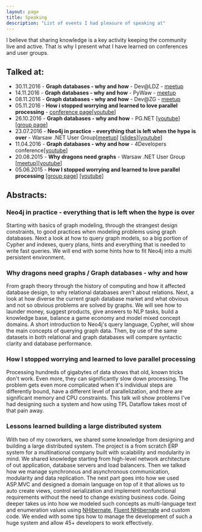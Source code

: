 ```yaml
---
layout: page
title: Speaking
description: "List of events I had pleasure of speaking at"
---
```


I believe that sharing knowledge is a key activity keeping the community live and active. That is why I present what I have learned on conferences and user groups.

## Talked at:
- 30.11.2016 - **Graph databases - why and how** - Dev@LDZ - [meetup](https://www.meetup.com/dev-LDZ/events/235332452/)
- 14.11.2016 - **Graph databases - why and how** - PyWaw - [meetup](https://www.meetup.com/PyWaw-Python-Warsaw-User-Group/events/234937571/)
- 08.11.2016 - **Graph databases - why and how** - Dev@ZG - [meetup](https://www.meetup.com/DEV-ZG/events/234737689/)
- 05.11.2016 - **How i stopped worrying and learned to love parallel processing** - [conference page](http://dotnetconf.pl/Agenda)[[youtube](https://www.youtube.com/watch?v=Dup24FdDYj4&t=572s)]
- 26.10.2016 - **Graph databases - why and how** - PG.NET [[youtube](https://www.youtube.com/watch?v=BW3gD-eb9zM)][[group page](http://events.pozoga.eu/poznanska-grupa-net-62/)]
- 23.07.2016 - **Neo4j in practice - everything that is left when the hype is over** - Warsaw .NET User Group[[meetup](http://www.meetup.com/WG-NET/events/231937626/)] [[slides](indexoutofrange.com/presentations/PracticalNeo4j/index.html)][[youtube](https://www.youtube.com/watch?v=3n1fVvW-oW8)]
- 11.04.2016 - **Graph databases - why and how** - 4Developers conference[[youtube](https://www.youtube.com/watch?v=ISKC25G1HCY)]
- 20.08.2015 - <a name="whyDragonsNeedGraphs"></a> **Why dragons need graphs** - Warsaw .NET User Group [[meetup](http://www.meetup.com/WG-NET/events/224309541/)][[youtube](https://www.youtube.com/watch?v=Bo6uOQ-P25w)]
- 05.06.2015 - **How I stopped worrying and learned to love parallel processing** [[group page](http://www.wg.net.pl/aktualnosci/zaproszeniena86spotkaniewgnet)] [[youtube](https://www.youtube.com/watch?v=PL4pkv6YAxg)]
 
## Abstracts:


### Neo4j in practice - everything that is left when the hype is over

Starting with basics of graph modeling, through the strangest design constraints, to good practices when modeling problems using graph databases. Next a look at how to query graph models, so a big portion of Cypher and indexes, query plans, hints and everything that is needed to write fast queries. We will end with some hints how to fit Neo4j into a multi persistent environment.


### <a name="whyDragonsNeedGraphs"></a> Why dragons need graphs / Graph databases - why and how

From graph theory through the history of computing and how it affected database design, to why relational databases aren't about relations.
Next, a look at how diverse the current graph database market and what obvious and not so obvious problems are solved by graphs. We will see how to launder money, suggest products, give answers to NLP tasks, build a knowledge base, balance a game economy and model mixed concept domains. A short introduction to Neo4j's query language, Cypher, will show the main concepts of querying graph data. Then, by use of the same datasets in both relational and graph databases will compare syntactic clarity and database performance.


### How I stopped worrying and learned to love parallel processing

Processing hundreds of gigabytes of data shows that old, known tricks don't work. Even more, they can significantly slow down processing. The problem gets even more complicated when it's individual steps are differently bound, have a different level of parallelization, and there are significant memory and CPU constraints. This talk will show problems I've had designing such a system and how using TPL Dataflow takes most of that pain away.


### Lessons learned building a large distributed system

With two of my coworkers, we shared some knowledge from designing and building a large distributed system. The project is a from scratch ERP system for a multinational company built with scalability and modularity in mind. We shared knowledge starting from high-level network architecture of out application, database servers and load balancers. Then we talked how we manage synchronous and asynchronous communication, modularity and data replication. The next part goes into how we used ASP.MVC and designed a domain language on top of it that allows us to auto create views, control serialization and implement nonfunctional requirements without the need to change existing business code. Going deeper takes us into how we modeled such concepts as multi-language text and  enumeration values using [NHibernate](http://nhibernate.info/), [Fluent NHibernate](http://www.fluentnhibernate.org/) and custom code. We ended with some tips how to manage the development of such a huge system and allow 45+ developers to work effectively.
